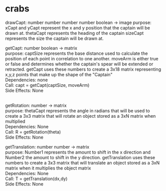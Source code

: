 # crabs
drawCapt: number number number number boolean -> image
purpose: xCapt and yCapt represent the x and y position that the captain will be drawn at.
         thetaCapt represents the heading of the captain
         sizeCapt represents the size the captain will be drawn at.
         

getCapt: number boolean -> matrix <br>
purpose: captSize represents the base distance used to calculate the position of each point in correlation to one another.
         moveArm is either true or false and determines whether the captain's spear will be extended or retracted. 
         getCapt uses these numbers to create a 3x18 matrix representing x,y,z points that make up the shape of the "Captain" <br>
Dependencies: none <br>
Call: capt = getCapt(captSize, moveArm) <br>
Side Effects: None <br><br>

getRotation: number -> matrix <br>
purpose: thetaCapt represents the angle in radians that will be used to create a 3x3 matrix that will rotate an object stored as a 3xN matrix when multiplied<br>
Dependencies: None<br>
Call: R = getRotation(theta)<br>
Side Effects: None <br>


getTranslation: number number -> matrix <br>
purpose: Number1 represents the amount to shift in the x direction and Number2 the amount to shift in the y direction. 
         getTranslation uses these numbers to create a 3x3 matrix that will translate an object stored as a 3xN matrix when it 
         multiplies the object matrix <br>
Dependencies: None <br>
Call: T = getTranslation(dx,dy) <br>
Side Effects: None <br>


